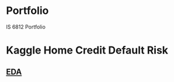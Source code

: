 # Portfolio
IS 6812 Portfolio

# Kaggle Home Credit Default Risk

## [EDA](https://github.com/TommasoPascucci/Portfolio/blob/main/EDA.Rmd)

